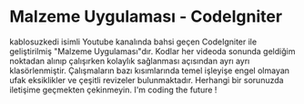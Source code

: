 # Malzeme Uygulaması - CodeIgniter

kablosuzkedi isimli Youtube kanalında bahsi geçen CodeIgniter ile geliştirilmiş "Malzeme Uygulaması"dır. Kodlar her videoda sonunda geldiğim noktadan alınıp çalışırken kolaylık sağlanması açısından ayrı ayrı klasörlenmiştir. Çalışmaların bazı kısımlarında temel işleyişe engel olmayan ufak eksiklikler ve çeşitli revizeler bulunmaktadır. Herhangi bir sorunuzda iletişime geçmekten çekinmeyin. I'm coding the future !

